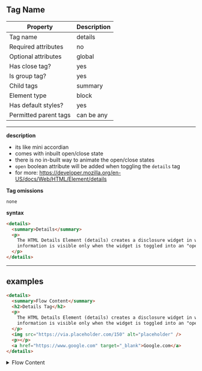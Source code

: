 ## Tag Name

| Property              | Description |
| --------------------- | ----------- |
| Tag name              | details     |
| Required attributes   | no          |
| Optional attributes   | global      |
| Has close tag?        | yes         |
| Is group tag?         | yes         |
| Child tags            | summary     |
| Element type          | block       |
| Has default styles?   | yes         |
| Permitted parent tags | can be any  |

---

**description**

- its like mini accordian
- comes with inbuilt open/close state
- there is no in-built way to animate the open/close states
- `open` boolean attribute will be added when toggling the `details` tag
- for more: https://developer.mozilla.org/en-US/docs/Web/HTML/Element/details

**Tag omissions**

```
none
```

**syntax**

```html
<details>
  <summary>Details</summary>
  <p>
    The HTML Details Element (details) creates a disclosure widget in which
    information is visible only when the widget is toggled into an "open" state.
  </p>
</details>
```

---

## examples

```html
<details>
  <summary>Flow Content</summary>
  <h2>Details Tag</h2>
  <p>
    The HTML Details Element (details) creates a disclosure widget in which
    information is visible only when the widget is toggled into an "open" state.
  </p>
  <img src="https://via.placeholder.com/150" alt="placeholder" />
  <p></p>
  <a href="https://www.google.com" target="_blank">Google.com</a>
</details>
```

<details>
  <summary>Flow Content</summary>
  <h2>Details Tag</h2>
  <p>
    The HTML Details Element (details) creates a disclosure widget in which
    information is visible only when the widget is toggled into an "open" state.
  </p>
  <img src="https://via.placeholder.com/150" alt="placeholder" />
  <p></p>
  <a href="https://www.google.com" target="_blank">Google.com</a>
</details>
